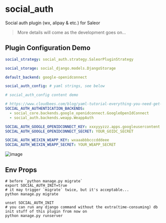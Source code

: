 # social_auth
Social auth plugin (wx, alipay &amp; etc.) for Saleor
> More details will come as the development goes on...

## Plugin Configuration Demo

```yaml
social_strategy: social_auth.strategy.SaleorPluginStrategy

social_storage: social_django.models.DjangoStorage

default_backend: google-openidconnect

social_auth_config: # yaml strings, see below
```

```yaml
# social_auth_config content demo

# https://www.cloudbees.com/blog/yaml-tutorial-everything-you-need-get-started
SOCIAL_AUTH_AUTHENTICATION_BACKENDS:
  - social_core.backends.google_openidconnect.GoogleOpenIdConnect
  - social_auth.backends.weapp.WeappAuth

SOCIAL_AUTH_GOOGLE_OPENIDCONNECT_KEY: xxxyyyzzz.apps.googleusercontent.com
SOCIAL_AUTH_GOOGLE_OPENIDCONNECT_SECRET: YOUR_GOIDC_SECRET

SOCIAL_AUTH_WEIXIN_WEAPP_KEY: wxaaabbbcccdddeee
SOCIAL_AUTH_WEIXIN_WEAPP_SECRET: YOUR_WEAPP_SECRET
```

![image](https://user-images.githubusercontent.com/1177332/150488501-89138aad-191d-43ef-8435-69729736b2ce.png)

## Env Props

```shell
# before `python manage.py migrate` 
export SOCIAL_AUTH_INIT=true
# it may trigger `migrate` twice, but it's acceptable...
python manage.py migrate

unset SOCIAL_AUTH_INIT
# you can run any django command without the extra(time-consuming) db init stuff of this plugin from now on
python manage.py runserver
```